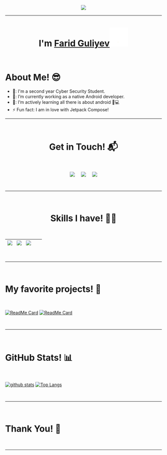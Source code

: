 <p align="center">
  <img src="https://miro.medium.com/max/2048/1*OohqW5DGh9CQS4hLY5FXzA.png" height="230"/>
</p>
<hr>
<h1 align="center">I'm <a href="https://github.com/faridGuliyew">Farid Guliyev<a><img src="https://github.com/Kathryn-Jie/Kathryn-Jie/blob/main/wave.gif" width="60px"/></h1>
<Br>
<h1>About Me! 😎</h1>

- 🏫: I'm a second year Cyber Security Student.
- 🔭: I’m currently working as a native Android developer.
- 🌱: I’m actively learning all there is about android 🧠💻
- ⚡  Fun fact: I am in love with Jetpack Compose!
  
<hr>
<Br>
<h1 align="center">Get in Touch! 📬</h1>
<Br>
<p align="center">
<a href="https://www.linkedin.com/in/farid-guliyevv" target="blank"><img align="center" src="https://img.shields.io/badge/Farid%20Guliyev-0077B5?style=for-the-badge&logo=linkedin&logoColor=white" /></a> &nbsp;&nbsp;&nbsp;  <a href="mailto:farid.guliyev.sec@gmail.com" target="blank"><img align="center" src="https://img.shields.io/badge/farid.guliyev.sec@gmail.com-D14836?style=for-the-badge&logo=gmail&logoColor=white" /></a>    &nbsp;&nbsp;&nbsp;       <a href="https://www.github.com/faridGuliyew" target="blank"><img align="center" src="https://img.shields.io/badge/faridGuliyew-100000?style=for-the-badge&logo=github&logoColor=white" /></a>
</p>
  
<Br>
<hr>
<Br>
<h1 align="center">Skills I have! 🤸‍♂</h1>
<Br>
  
|![](https://img.shields.io/badge/Android%20development-brightgreen?style=for-the-badge)|![](https://img.shields.io/badge/Kotlin-brightgreen?style=for-the-badge)|![](https://img.shields.io/badge/Jetpack%20Compose-brightgreen?style=for-the-badge)|||
|---|---|---|---|---|

<Br>
<hr>
<Br>
<h1>My favorite projects! 🎨</h1>
<Br>

[![ReadMe Card](https://github-readme-stats.vercel.app/api/pin/?username=faridGuliyew&repo=compose-world)](https://github.com/faridGuliyew/compose-world)
[![ReadMe Card](https://github-readme-stats.vercel.app/api/pin/?username=faridGuliyew&repo=compose-playgrounds)](https://github.com/faridGuliyew/compose-playgrounds)

<Br>
<hr>
<Br>
<h1>GitHub Stats! 📊</h1>
<Br>
  
[![github stats](https://github-readme-stats.vercel.app/api?username=faridGuliyew&show_icons=true&theme=merko)](https://github.com/faridGuliyew/github-readme-stats) [![Top Langs](https://github-readme-stats.vercel.app/api/top-langs/?username=faridGuliyew&layout=compact&theme=merko)](https://github.com/faridGuliyew/github-readme-stats)
  
  
  
<Br>
<hr>
<Br>
<h1>Thank You! 🤵 </h1>
<Br>

------
